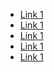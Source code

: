 <!-- TITLE: Home -->
<!-- SUBTITLE: A quick summary of Home -->

* [Link 1](https://google.com)
* [Link 1](https://google.com)
* [Link 1](https://google.com)
* [Link 1](https://google.com)
* [Link 1](https://google.com)